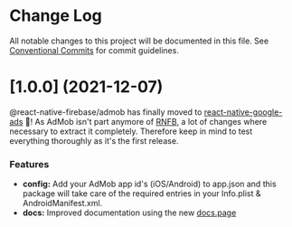 # Change Log

All notable changes to this project will be documented in this file.
See [Conventional Commits](https://conventionalcommits.org) for commit guidelines.

# [1.0.0] (2021-12-07)


@react-native-firebase/admob has finally moved to [react-native-google-ads](https://github.com/invertase/react-native-google-ads) 🎉!
As AdMob isn't part anymore of [RNFB](https://github.com/invertase/react-native-firebase), a lot of changes where necessary to extract it completely.
Therefore keep in mind to test everything thoroughly as it's the first release.

### Features

* **config:** Add your AdMob app id's (iOS/Android) to app.json and this package will take care of the required entries in your Info.plist & AndroidManifest.xml.
* **docs:** Improved documentation using the new [docs.page](https://docs.page/)
